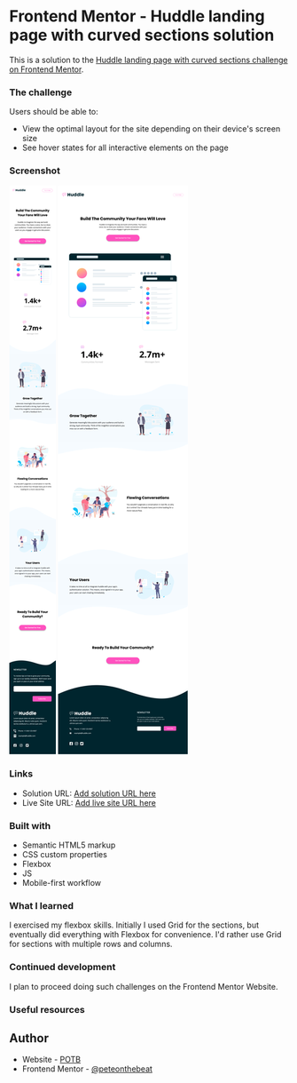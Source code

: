 # Frontend Mentor - Huddle landing page with curved sections solution

This is a solution to the [Huddle landing page with curved sections challenge on Frontend Mentor](https://www.frontendmentor.io/challenges/huddle-landing-page-with-curved-sections-5ca5ecd01e82137ec91a50f2). 

### The challenge

Users should be able to:

- View the optimal layout for the site depending on their device's screen size
- See hover states for all interactive elements on the page

### Screenshot
![Mobile](./screenshot_mobile.png)
![Desktop](./screenshot_desktop.png)

### Links

- Solution URL: [Add solution URL here](https://github.com/Peteonthebeat/Huddle-Landing-Page-with-a-Curved-Section.git)
- Live Site URL: [Add live site URL here](https://peteonthebeat.github.io/Huddle-Landing-Page-with-a-Curved-Section/) 

### Built with

- Semantic HTML5 markup
- CSS custom properties
- Flexbox
- JS
- Mobile-first workflow

### What I learned
I exercised my flexbox skills. Initially I used Grid for the sections, but eventually did everything with Flexbox for convenience. I'd rather use Grid for sections with multiple rows and columns. 


### Continued development
I plan to proceed doing such challenges on the Frontend Mentor Website.

### Useful resources

## Author

- Website - [POTB](https://www.youtube.com/@potbtech)
- Frontend Mentor - [@peteonthebeat](https://www.frontendmentor.io/profile/Peteonthebeat)
